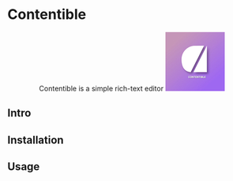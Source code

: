 # Contentible

<div align="center">
Contentible is a simple rich-text editor
<img src="https://raw.githubusercontent.com/ui-pack/contentible/main/static/contentible.jpg" alt="Contentible Logo">
</div>

## Intro

## Installation
## Usage
